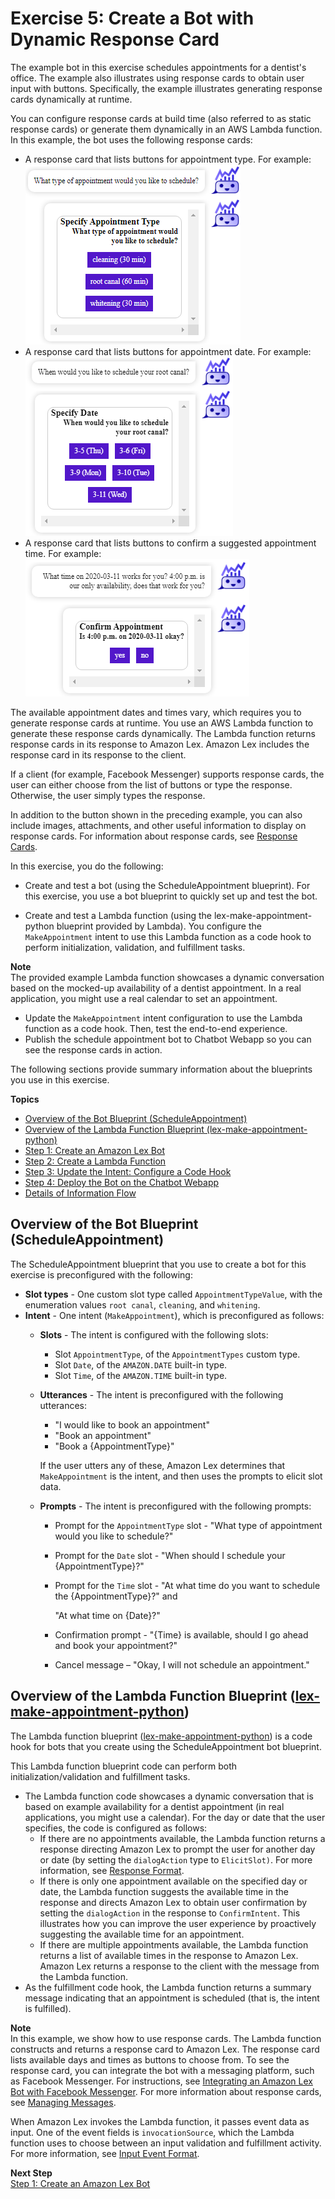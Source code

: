 # Exercise 5: Create a Bot with Dynamic Response Card

The example bot in this exercise schedules appointments for a dentist's office. The example also illustrates using response cards to obtain user input with buttons. Specifically, the example illustrates generating response cards dynamically at runtime.

You can configure response cards at build time (also referred to as static response cards) or generate them dynamically in an AWS Lambda function. In this example, the bot uses the following response cards:
+ A response card that lists buttons for appointment type. For example:  
![](../images/respcard-10.png)
+ A response card that lists buttons for appointment date. For example:  
![](../images/respcard-20.png)
+ A response card that lists buttons to confirm a suggested appointment time. For example:  
![](../images/respcard-30.png)

The available appointment dates and times vary, which requires you to generate response cards at runtime. You use an AWS Lambda function to generate these response cards dynamically. The Lambda function returns response cards in its response to Amazon Lex. Amazon Lex includes the response card in its response to the client. 

If a client (for example, Facebook Messenger) supports response cards, the user can either choose from the list of buttons or type the response. Otherwise, the user simply types the response.

In addition to the button shown in the preceding example, you can also include images, attachments, and other useful information to display on response cards. For information about response cards, see [Response Cards](https://docs.aws.amazon.com/lex/latest/dg/howitworks-manage-prompts.html#msg-prompts-resp-card).

In this exercise, you do the following:
+ Create and test a bot (using the ScheduleAppointment blueprint). For this exercise, you use a bot blueprint to quickly set up and test the bot.

+ Create and test a Lambda function (using the lex-make-appointment-python blueprint provided by Lambda). You configure the `MakeAppointment` intent to use this Lambda function as a code hook to perform initialization, validation, and fulfillment tasks.

**Note**  
The provided example Lambda function showcases a dynamic conversation based on the mocked-up availability of a dentist appointment. In a real application, you might use a real calendar to set an appointment.

+ Update the `MakeAppointment` intent configuration to use the Lambda function as a code hook. Then, test the end-to-end experience. 
+ Publish the schedule appointment bot to Chatbot Webapp so you can see the response cards in action.

The following sections provide summary information about the blueprints you use in this exercise.

**Topics**
+ [Overview of the Bot Blueprint (ScheduleAppointment)](#sch-appt-bp-summary-bot)
+ [Overview of the Lambda Function Blueprint (lex-make-appointment-python)](#sch-appt-summary-lambda)
+ [Step 1: Create an Amazon Lex Bot](ex5-step1.md)
+ [Step 2: Create a Lambda Function](ex5-step2.md)
+ [Step 3: Update the Intent: Configure a Code Hook](ex5-step3.md)
+ [Step 4: Deploy the Bot on the Chatbot Webapp](ex5-step4.md)
+ [Details of Information Flow](ex5-step5.md)

## Overview of the Bot Blueprint (ScheduleAppointment)<a name="sch-appt-bp-summary-bot"></a>

The ScheduleAppointment blueprint that you use to create a bot for this exercise is preconfigured with the following:
+ **Slot types** - One custom slot type called `AppointmentTypeValue`, with the enumeration values `root canal`, `cleaning`, and `whitening`.
+ **Intent** - One intent (`MakeAppointment`), which is preconfigured as follows:
  + **Slots** - The intent is configured with the following slots:
    + Slot `AppointmentType`, of the `AppointmentTypes` custom type.
    + Slot `Date`, of the `AMAZON.DATE` built-in type.
    + Slot `Time`, of the `AMAZON.TIME` built-in type.
  + **Utterances** - The intent is preconfigured with the following utterances: 
    + "I would like to book an appointment"
    + "Book an appointment" 
    + "Book a {AppointmentType}"

    If the user utters any of these, Amazon Lex determines that `MakeAppointment` is the intent, and then uses the prompts to elicit slot data.
  + **Prompts** - The intent is preconfigured with the following prompts:
    + Prompt for the `AppointmentType` slot - "What type of appointment would you like to schedule?"
    + Prompt for the `Date` slot - "When should I schedule your {AppointmentType}?"
    + Prompt for the `Time` slot - "At what time do you want to schedule the {AppointmentType}?" and 

      "At what time on {Date}?"
    + Confirmation prompt - "{Time} is available, should I go ahead and book your appointment?" 
    + Cancel message – "Okay, I will not schedule an appointment."

## Overview of the Lambda Function Blueprint ([lex-make-appointment-python](../source/lex-make-appointment-python.py))<a name="sch-appt-summary-lambda"></a>

The Lambda function blueprint ([lex-make-appointment-python](../source/lex-make-appointment-python.py)) is a code hook for bots that you create using the ScheduleAppointment bot blueprint.

This Lambda function blueprint code can perform both initialization/validation and fulfillment tasks. 
+ The Lambda function code showcases a dynamic conversation that is based on example availability for a dentist appointment (in real applications, you might use a calendar). For the day or date that the user specifies, the code is configured as follows:
  +  If there are no appointments available, the Lambda function returns a response directing Amazon Lex to prompt the user for another day or date (by setting the `dialogAction` type to `ElicitSlot)`. For more information, see [Response Format](https://docs.aws.amazon.com/lex/latest/dg/lambda-input-response-format.html#using-lambda-response-format).
  + If there is only one appointment available on the specified day or date, the Lambda function suggests the available time in the response and directs Amazon Lex to obtain user confirmation by setting the `dialogAction` in the response to `ConfirmIntent`. This illustrates how you can improve the user experience by proactively suggesting the available time for an appointment. 
  + If there are multiple appointments available, the Lambda function returns a list of available times in the response to Amazon Lex. Amazon Lex returns a response to the client with the message from the Lambda function.
+ As the fulfillment code hook, the Lambda function returns a summary message indicating that an appointment is scheduled (that is, the intent is fulfilled).

**Note**  
In this example, we show how to use response cards. The Lambda function constructs and returns a response card to Amazon Lex. The response card lists available days and times as buttons to choose from. To see the response card, you can integrate the bot with a messaging platform, such as Facebook Messenger. For instructions, see [Integrating an Amazon Lex Bot with Facebook Messenger](https://docs.aws.amazon.com/lex/latest/dg/fb-bot-association.html). For more information about response cards, see [Managing Messages](https://docs.aws.amazon.com/lex/latest/dg/howitworks-manage-prompts.html). 

When Amazon Lex invokes the Lambda function, it passes event data as input. One of the event fields is `invocationSource`, which the Lambda function uses to choose between an input validation and fulfillment activity. For more information, see [Input Event Format](https://docs.aws.amazon.com/lex/latest/dg/lambda-input-response-format.html#using-lambda-input-event-format).

**Next Step**  
[Step 1: Create an Amazon Lex Bot](ex5-step1.md)
